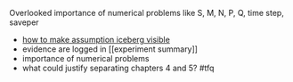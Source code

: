Overlooked importance of numerical problems like S, M, N, P, Q, time step, saveper
-   [how to make assumption iceberg visible](https://github.com/Data4DM/BayesSD/discussions/43)
- evidence are logged in [[experiment summary]]
- importance of numerical problems
- what could justify separating chapters 4 and 5? #tfq  